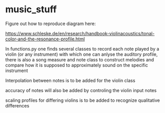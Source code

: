 # music_stuff

Figure out how to reproduce diagram here:

https://www.schleske.de/en/research/handbook-violinacoustics/tonal-color-and-the-resonance-profile.html


In functions.py one finds several classes to record each note played by a violin (or any instrument) with which one can anlyse the auditory profile, there is also a song measure and note class to construct melodies and compare how it is supposed to approximately sound on the specific instrument

Interpolation between notes is to be added for the violin class

accuracy of notes will also be added by controling the violin input notes

scaling profiles for differing violins is to be added to recognize qualitative differences